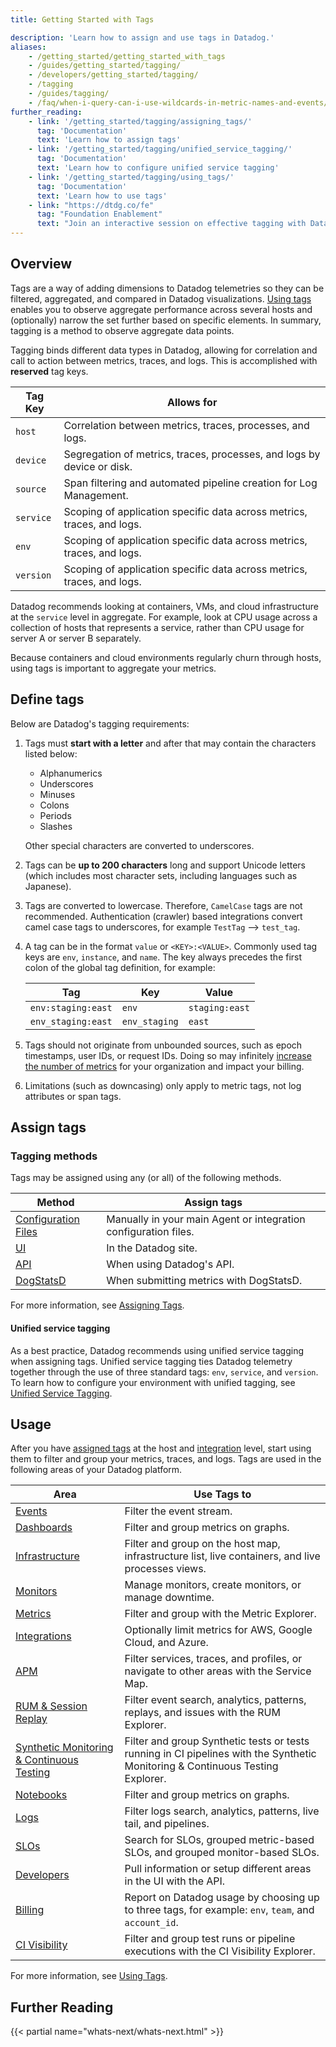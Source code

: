 ```yaml
---
title: Getting Started with Tags

description: 'Learn how to assign and use tags in Datadog.'
aliases:
    - /getting_started/getting_started_with_tags
    - /guides/getting_started/tagging/
    - /developers/getting_started/tagging/
    - /tagging
    - /guides/tagging/
    - /faq/when-i-query-can-i-use-wildcards-in-metric-names-and-events/
further_reading:
    - link: '/getting_started/tagging/assigning_tags/'
      tag: 'Documentation'
      text: 'Learn how to assign tags'
    - link: '/getting_started/tagging/unified_service_tagging/'
      tag: 'Documentation'
      text: 'Learn how to configure unified service tagging'
    - link: '/getting_started/tagging/using_tags/'
      tag: 'Documentation'
      text: 'Learn how to use tags'
    - link: "https://dtdg.co/fe"
      tag: "Foundation Enablement"
      text: "Join an interactive session on effective tagging with Datadog"
---
```


## Overview

Tags are a way of adding dimensions to Datadog telemetries so they can be filtered, aggregated, and compared in Datadog visualizations. [Using tags][1] enables you to observe aggregate performance across several hosts and (optionally) narrow the set further based on specific elements. In summary, tagging is a method to observe aggregate data points.

Tagging binds different data types in Datadog, allowing for correlation and call to action between metrics, traces, and logs. This is accomplished with **reserved** tag keys.

| Tag Key   | Allows for                                                            |
| --------- | --------------------------------------------------------------------- |
| `host`    | Correlation between metrics, traces, processes, and logs.              |
| `device`  | Segregation of metrics, traces, processes, and logs by device or disk. |
| `source`  | Span filtering and automated pipeline creation for Log Management.     |
| `service` | Scoping of application specific data across metrics, traces, and logs. |
| `env`     | Scoping of application specific data across metrics, traces, and logs. |
| `version` | Scoping of application specific data across metrics, traces, and logs. |

Datadog recommends looking at containers, VMs, and cloud infrastructure at the `service` level in aggregate. For example, look at CPU usage across a collection of hosts that represents a service, rather than CPU usage for server A or server B separately.

Because containers and cloud environments regularly churn through hosts, using tags is important to aggregate your metrics.

## Define tags

Below are Datadog's tagging requirements:

1. Tags must **start with a letter** and after that may contain the characters listed below:

    - Alphanumerics
    - Underscores
    - Minuses
    - Colons
    - Periods
    - Slashes

    Other special characters are converted to underscores.

2. Tags can be **up to 200 characters** long and support Unicode letters (which includes most character sets, including languages such as Japanese).
3. Tags are converted to lowercase. Therefore, `CamelCase` tags are not recommended. Authentication (crawler) based integrations convert camel case tags to underscores, for example `TestTag` --> `test_tag`.
4. A tag can be in the format `value` or `<KEY>:<VALUE>`. Commonly used tag keys are `env`, `instance`, and `name`. The key always precedes the first colon of the global tag definition, for example:

    | Tag                | Key           | Value          |
    | ------------------ | ------------- | -------------- |
    | `env:staging:east` | `env`         | `staging:east` |
    | `env_staging:east` | `env_staging` | `east`         |

5. Tags should not originate from unbounded sources, such as epoch timestamps, user IDs, or request IDs. Doing so may infinitely [increase the number of metrics][2] for your organization and impact your billing.
6. Limitations (such as downcasing) only apply to metric tags, not log attributes or span tags.

## Assign tags

### Tagging methods

Tags may be assigned using any (or all) of the following methods.

| Method                   | Assign tags                                                     |
| ------------------------ | --------------------------------------------------------------- |
| [Configuration Files][3] | Manually in your main Agent or integration configuration files. |
| [UI][4]                  | In the Datadog site.                                             |
| [API][5]                 | When using Datadog's API.                                        |
| [DogStatsD][6]           | When submitting metrics with DogStatsD.                          |

For more information, see [Assigning Tags][7].
#### Unified service tagging

As a best practice, Datadog recommends using unified service tagging when assigning tags. Unified service tagging ties Datadog telemetry together through the use of three standard tags: `env`, `service`, and `version`. To learn how to configure your environment with unified tagging, see [Unified Service Tagging][8].

## Usage

After you have [assigned tags][7] at the host and [integration][9] level, start using them to filter and group your metrics, traces, and logs. Tags are used in the following areas of your Datadog platform.

| Area                 | Use Tags to                                                                                      |
| -------------------- | ------------------------------------------------------------------------------------------------ |
| [Events][10]         | Filter the event stream.                                                                          |
| [Dashboards][11]     | Filter and group metrics on graphs.                                                               |
| [Infrastructure][12] | Filter and group on the host map, infrastructure list, live containers, and live processes views. |
| [Monitors][13]       | Manage monitors, create monitors, or manage downtime.                                             |
| [Metrics][14]        | Filter and group with the Metric Explorer.                                                        |
| [Integrations][15]   | Optionally limit metrics for AWS, Google Cloud, and Azure.                                        |
| [APM][16]            | Filter services, traces, and profiles, or navigate to other areas with the Service Map.           |
| [RUM & Session Replay][17] | Filter event search, analytics, patterns, replays, and issues with the RUM Explorer.        |
| [Synthetic Monitoring & Continuous Testing][18]     | Filter and group Synthetic tests or tests running in CI pipelines with the Synthetic Monitoring & Continuous Testing Explorer.   |
| [Notebooks][19]      | Filter and group metrics on graphs.                                                               |
| [Logs][20]           | Filter logs search, analytics, patterns, live tail, and pipelines.                                |
| [SLOs][21]           | Search for SLOs, grouped metric-based SLOs, and grouped monitor-based SLOs.                       |
| [Developers][22]     | Pull information or setup different areas in the UI with the API.                                 |
| [Billing][23]        | Report on Datadog usage by choosing up to three tags, for example: `env`, `team`, and `account_id`. |
| [CI Visibility][24]  | Filter and group test runs or pipeline executions with the CI Visibility Explorer. |

For more information, see [Using Tags][1].

## Further Reading

{{< partial name="whats-next/whats-next.html" >}}

[1]: /getting_started/tagging/using_tags/
[2]: /metrics/
[3]: /getting_started/tagging/assigning_tags/#configuration-files
[4]: /getting_started/tagging/assigning_tags/#ui
[5]: /getting_started/tagging/assigning_tags/#api
[6]: /getting_started/tagging/assigning_tags/#dogstatsd
[7]: /getting_started/tagging/assigning_tags/
[8]: /getting_started/tagging/unified_service_tagging
[9]: /integrations/
[10]: /getting_started/tagging/using_tags/#events
[11]: /getting_started/tagging/using_tags/#dashboards
[12]: /getting_started/tagging/using_tags/#infrastructure
[13]: /getting_started/tagging/using_tags/#monitors
[14]: /getting_started/tagging/using_tags/#metrics
[15]: /getting_started/tagging/using_tags/#integrations
[16]: /getting_started/tagging/using_tags/#apm
[17]: /getting_started/tagging/using_tags/#rum--session-replay
[18]: /getting_started/tagging/using_tags/#synthtics
[19]: /getting_started/tagging/using_tags/#notebooks
[20]: /getting_started/tagging/using_tags/#logs
[21]: /getting_started/tagging/using_tags/?tab=manageslos#service-level-objectives
[22]: /getting_started/tagging/using_tags/#developers
[23]: /account_management/billing/usage_attribution/
[24]: /getting_started/tagging/using_tags/#ci-visibility
